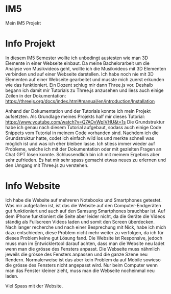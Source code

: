 # IM5
 Mein IM5 Projekt

 # Info Projekt
In diesem IM5 Semester wollte ich unbedingt austesten wie man 3D Elemente in einer Webseite einbaut.
Da meine Bachelorarbeit um die Analyse von Musikvideos geht, wollte ich die Musikvideos mit 3D Elementen verbinden und auf einer Webseite darstellen.
Ich habe noch nie mit 3D Elementen auf einer Webseite gearbeitet und musste mich zuerst erkunden wie das funktioniert. Ein Dozent schlug mir dann Three.js vor. Deshalb begann ich damit mir Tutorials zu Three.js anzusehen und liess auch einige Zeilen in der Dokumentation: https://threejs.org/docs/index.html#manual/en/introduction/Installation

Anhand der Dokumentation und der Tutorials konnte ich mein Projekt aufsetzten.
Als Grundlage meines Projekts half mir dieses Tutorial: https://www.youtube.com/watch?v=Q7AOvWpIVHU&t=1s
Die Grundstruktur habe ich genau nach diesem Tutorial aufgebaut, sodass auch einige Code Snippets vom Tutorial in meinem Code vorhanden sind. Nachdem ich die Grundstruktur hatte, codet ich einfach wild los und merkte schnell was möglich ist und was ich eher bleiben lasse.
Ich stiess immer wieder auf Probleme, welche ich mit der Dokumentation oder mit gezielten Fragen an Chat GPT lösen konnte.
Schlussendlich bin ich mit meinem Ergebnis aber sehr zufrieden. Es hat mir sehr spass gemacht etwas neues zu erlernen und den Umgang mit Three.js zu verstehen.

# Info Website
Ich habe die Website auf mehreren Notebooks und Smartphones getestet. Was mir aufgefallen ist, ist das die Website auf den Computer-Endgeräten gut funktioniert und auch auf den Samsung Smartphones brauchbar ist. Auf dem iPhone funktioniert die Seite aber leider nicht, da die Geräte die Videos ständig als Fullscreen Videos laden und somit den Screen überdecken. Nach langer recherche und nach einer Besprechung mit Nick, habe ich mich dazu entschieden, diese Problem nicht mehr weiter zu verfolgen, da ich für dieses Problem keine gut Lösung fand. Die Website ist Responsive, jedoch muss man im Entwicklertool darauf achten, dass man die Website neu ladet wenn man die grösse des Fensters anpasst. Die Webseite muss nähmlich jeweils die grösse des Fensters anpassen und die ganze Szene neu Rendern. Normalerweise ist das aber kein Problem da auf Mobile sowieso die grösse des Fensters nicht angepasst wird. Nur beim Computer wenn man das Fenster kleiner zieht, muss man die Webseite nocheinmal neu laden.

Viel Spass mit der Website.



